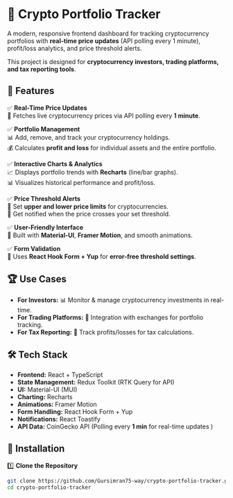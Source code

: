 # 🚀 Crypto Portfolio Tracker

A modern, responsive frontend dashboard for tracking cryptocurrency portfolios with **real-time price updates** (API polling every 1 minute), profit/loss analytics, and price threshold alerts. 

This project is designed for **cryptocurrency investors, trading platforms, and tax reporting tools**.

## 📌 Features

✅ **Real-Time Price Updates**  
🔄 Fetches live cryptocurrency prices via API polling every **1 minute**.  

✅ **Portfolio Management**  
📊 Add, remove, and track your cryptocurrency holdings.  
💰 Calculates **profit and loss** for individual assets and the entire portfolio.  

✅ **Interactive Charts & Analytics**  
📈 Displays portfolio trends with **Recharts** (line/bar graphs).  
📊 Visualizes historical performance and profit/loss.  

✅ **Price Threshold Alerts**  
🚨 Set **upper and lower price limits** for cryptocurrencies.  
🔔 Get notified when the price crosses your set threshold.  

✅ **User-Friendly Interface**  
🎨 Built with **Material-UI**, **Framer Motion**, and smooth animations.  

✅ **Form Validation**  
📝 Uses **React Hook Form + Yup** for **error-free threshold settings**.  

## 🏆 Use Cases

- **For Investors:** 📊 Monitor & manage cryptocurrency investments in real-time.  
- **For Trading Platforms:** 🏦 Integration with exchanges for portfolio tracking.  
- **For Tax Reporting:** 📜 Track profits/losses for tax calculations.  

## 🛠️ Tech Stack

- **Frontend:** React + TypeScript  
- **State Management:** Redux Toolkit (RTK Query for API)  
- **UI:** Material-UI (MUI)  
- **Charting:** Recharts  
- **Animations:** Framer Motion  
- **Form Handling:** React Hook Form + Yup  
- **Notifications:** React Toastify  
- **API Data:** CoinGecko API (Polling every **1 min** for real-time updates )  

## 🚀 Installation

1️⃣ **Clone the Repository**  
```bash
git clone https://github.com/Gursimran75-way/crypto-portfolio-tracker.git
cd crypto-portfolio-tracker
